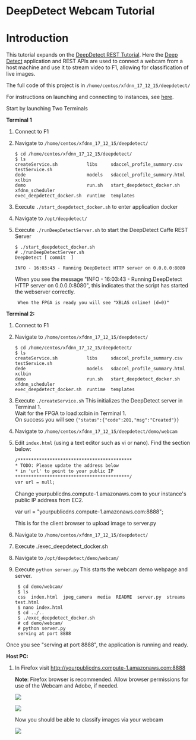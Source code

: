 # DeepDetect Webcam Tutorial

# Introduction
This tutorial expands on the [DeepDetect REST Tutorial][]. Here the [Deep Detect][] application and REST APIs are used to connect a webcam from a host machine and use it to stream video to F1, allowing for classification of live images.

The full code of this project is in `/home/centos/xfdnn_17_12_15/deepdetect/`

For instructions on launching and connecting to instances, see [here][].

Start by launching Two Terminals

**Terminal 1**
1. Connect to F1
2. Navigate to `/home/centos/xfdnn_17_12_15/deepdetect/`

	```
	$ cd /home/centos/xfdnn_17_12_15/deepdetect/
	$ ls
	createService.sh           libs     sdaccel_profile_summary.csv   testService.sh
	dede                       models   sdaccel_profile_summary.html  xclbin
	demo                       run.sh   start_deepdetect_docker.sh    xfdnn_scheduler
	exec_deepdetect_docker.sh  runtime  templates
	```
2. Execute `./start_deepdetect_docker.sh` to enter application docker
3. Navigate to `/opt/deepdetect/`
4. Execute `./runDeepDetectServer.sh` to start the DeepDetect Caffe REST Server

	```
	$ ./start_deepdetect_docker.sh
	# ./runDeepDetectServer.sh
	DeepDetect [ commit  ]

	INFO - 16:03:43 - Running DeepDetect HTTP server on 0.0.0.0:8080

	```

	When you see the message "INFO - 16:03:43 - Running DeepDetect HTTP server on 			0.0.0.0:8080", this indicates  that the script has started the webserver correctly.

        When the FPGA is ready you will see "XBLAS online! (d=0)"

**Terminal 2:**
1. Connect to F1
2. Navigate to `/home/centos/xfdnn_17_12_15/deepdetect/`

	```
	$ cd /home/centos/xfdnn_17_12_15/deepdetect/
	$ ls
	createService.sh           libs     sdaccel_profile_summary.csv   testService.sh
	dede                       models   sdaccel_profile_summary.html  xclbin
	demo                       run.sh   start_deepdetect_docker.sh    xfdnn_scheduler
	exec_deepdetect_docker.sh  runtime  templates
	```

3. Execute `./createService.sh`
   This initializes the DeepDetect server in Terminal 1. </br>
	 Wait for the FPGA to load xclbin in Terminal 1. </br>
   On success you will see `{"status":{"code":201,"msg":"Created"}}`

4. Navigate to `/home/centos/xfdnn_17_12_15/deepdetect/demo/webcam`
5. Edit `index.html` (using a text editor such as vi or nano).
	Find the section below:
	```html
	/*******************************************
	* TODO: Please update the address below
	* in 'url' to point to your public IP
	*******************************************/
	var url = null;
	```
	Change yourpublicdns.compute-1.amazonaws.com to your instance's public IP address from EC2.

	var url = "yourpublicdns.compute-1.amazonaws.com:8888";


   This is for the client browser to upload image to server.py
6. Navigate to `/home/centos/xfdnn_17_12_15/deepdetect/`
7. Execute ./exec_deepdetect_docker.sh
8. Navigate to `/opt/deepdetect/demo/webcam/`
9. Execute `python server.py`
   This starts the webcam demo webpage and server.
   ```
	$ cd demo/webcam/
	$ ls
	css  index.html  jpeg_camera  media  README  server.py  streams  test.html
	$ nano index.html
	$ cd ../..
	$ ./exec_deepdetect_docker.sh
	# cd demo/webcam/
	# python server.py
	serving at port 8888
	```

Once you see "serving at port 8888", the application is running and ready.

**Host PC:**
1. In Firefox visit http://yourpublicdns.compute-1.amazonaws.com:8888

	**Note**: Firefox browser is recommended.
	Allow browser permissions for use of the Webcam and Adobe, if needed.

	![](img/deepdetect_allow.png)

	![](img/deepdetect_allow_a.png)

	Now you should be able to classify images via your webcam

	![](img/deepdetect_webcam.png)


[here]: launching_instance.md
[DeepDetect REST Tutorial]: deepdetect_rest.md
[Deep Detect]: https://github.com/beniz/deepdetect
